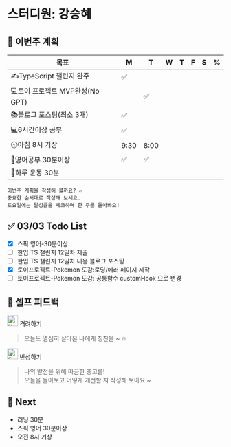 # 스터디원: 강승혜

## 🚀 이번주 계획

| 목표                            | M   | T   | W   | T   | F   | S   | %   |
| ------------------------------- | --- | --- | --- | --- | --- | --- | --- |
| ✍️TypeScript 챌린지 완주        | ✅  |     |     |     |     |     |     |
| 💻토이 프로젝트 MVP완성(No GPT) |     |   ✅ |     |     |     |     |     |
| 📚블로그 포스팅(최소 3개)       |  ✅  |     |     |     |     |     |     |
| 💻6시간이상 공부                |  ✅  |     |     |     |     |     |     |
| 🕥아침 8시 기상                 | 9:30  |  8:00   |     |     |     |     |     |
| 💚영어공부 30분이상             |  ✅  |  ✅  |     |     |     |     |     |
| 💪하루 운동 30분                |     |     |     |     |     |     |     |

```
이번주 계획을 작성해 볼까요? ✍
중요한 순서대로 작성해 보세요.
토요일에는 달성률을 체크하며 한 주를 돌아봐요!
```

## ✅ 03/03 Todo List

- [x] 스픽 영어-30분이상
- [ ] 한입 TS 챌린지 12일차 제출
- [ ] 한입 TS 챌린지 12일차 내용 블로그 포스팅
- [x] 토이프로젝트-Pokemon 도감:로딩/에러 페이지 제작
- [ ] 토이프로젝트-Pokemon 도감: 공통함수 customHook 으로 변경

## 🎉 셀프 피드백

<img src="https://raw.githubusercontent.com/Tarikul-Islam-Anik/Animated-Fluent-Emojis/master/Emojis/Smilies/Hugging%20Face.png" alt="Hugging Face" width="25" height="25"> 격려하기</img>

> 오늘도 열심히 살아온 나에게 칭찬을 ~ 🔥

<img src="https://raw.githubusercontent.com/Tarikul-Islam-Anik/Animated-Fluent-Emojis/master/Emojis/Smilies/Face%20with%20Monocle.png" alt="Face with Monocle" width="25" height="25"> 반성하기</img>

> 나의 발전을 위해 따끔한 충고를! <br>
> 오늘을 돌아보고 어떻게 개선할 지 작성해 보아요 ~ <br>

## 🌱 Next

- 러닝 30분
- 스픽 영어 30분이상
- 오전 8시 기상
